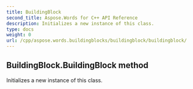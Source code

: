 ```yaml
---
title: BuildingBlock
second_title: Aspose.Words for C++ API Reference
description: Initializes a new instance of this class. 
type: docs
weight: 0
url: /cpp/aspose.words.buildingblocks/buildingblock/buildingblock/
---
```

## BuildingBlock.BuildingBlock method


Initializes a new instance of this class.

